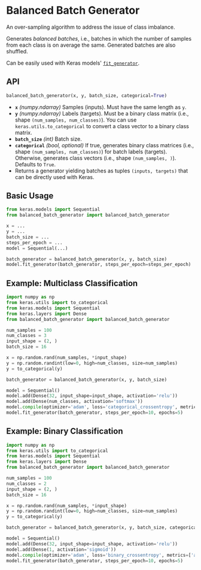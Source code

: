 # Balanced Batch Generator

An over-sampling algorithm to address the issue of class imbalance.

Generates *balanced batches*, i.e., batches in which the number of samples from
each class is on average the same. Generated batches are also shuffled.

Can be easily used with Keras models'
[`fit_generator`](https://keras.io/models/sequential/#fit_generator).

## API

```python
balanced_batch_generator(x, y, batch_size, categorical=True)
```

- **`x`** *(numpy.ndarray)* Samples (inputs). Must have the same length as `y`.
- **`y`** *(numpy.ndarray)* Labels (targets). Must be a binary class matrix (i.e.,
  shape `(num_samples, num_classes)`). You can use `keras.utils.to_categorical`
  to convert a class vector to a binary class matrix.
- **`batch_size`** *(int)* Batch size.
- **`categorical`** *(bool, optional)* If true, generates binary class matrices
  (i.e., shape `(num_samples, num_classes)`) for batch labels (targets).
  Otherwise, generates class vectors (i.e., shape `(num_samples, )`).
  Defaults to `True`.
- Returns a generator yielding batches as tuples `(inputs, targets)` that can
  be directly used with Keras.

## Basic Usage

```python
from keras.models import Sequential
from balanced_batch_generator import balanced_batch_generator

x = ...
y = ...
batch_size = ...
steps_per_epoch = ...
model = Sequential(...)

batch_generator = balanced_batch_generator(x, y, batch_size)
model.fit_generator(batch_generator, steps_per_epoch=steps_per_epoch)
```

## Example: Multiclass Classification

```python
import numpy as np
from keras.utils import to_categorical
from keras.models import Sequential
from keras.layers import Dense
from balanced_batch_generator import balanced_batch_generator

num_samples = 100
num_classes = 3
input_shape = (2, )
batch_size = 16

x = np.random.rand(num_samples, *input_shape)
y = np.random.randint(low=0, high=num_classes, size=num_samples)
y = to_categorical(y)

batch_generator = balanced_batch_generator(x, y, batch_size)

model = Sequential()
model.add(Dense(32, input_shape=input_shape, activation='relu'))
model.add(Dense(num_classes, activation='softmax'))
model.compile(optimizer='adam', loss='categorical_crossentropy', metrics=['accuracy'])
model.fit_generator(batch_generator, steps_per_epoch=10, epochs=5)
```

## Example: Binary Classification

```python
import numpy as np
from keras.utils import to_categorical
from keras.models import Sequential
from keras.layers import Dense
from balanced_batch_generator import balanced_batch_generator

num_samples = 100
num_classes = 2
input_shape = (2, )
batch_size = 16

x = np.random.rand(num_samples, *input_shape)
y = np.random.randint(low=0, high=num_classes, size=num_samples)
y = to_categorical(y)

batch_generator = balanced_batch_generator(x, y, batch_size, categorical=False)

model = Sequential()
model.add(Dense(32, input_shape=input_shape, activation='relu'))
model.add(Dense(1, activation='sigmoid'))
model.compile(optimizer='adam', loss='binary_crossentropy', metrics=['accuracy'])
model.fit_generator(batch_generator, steps_per_epoch=10, epochs=5)
```
